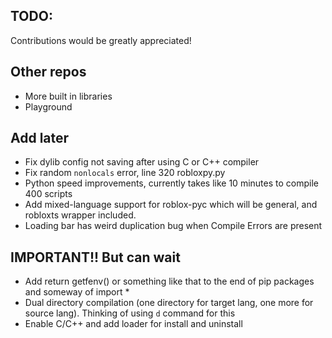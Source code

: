 ## TODO:
Contributions would be greatly appreciated!

## Other repos
- More built in libraries
- Playground

## Add later
- Fix dylib config not saving after using C or C++ compiler 
- Fix random `nonlocals` error, line 320 robloxpy.py
- Python speed improvements, currently takes like 10 minutes to compile 400 scripts
- Add mixed-language support for roblox-pyc which will be general, and robloxts wrapper included.
- Loading bar has weird duplication bug when Compile Errors are present
## IMPORTANT!! But can wait
- Add return getfenv() or something like that to the end of pip packages and someway of import * 
- Dual directory compilation (one directory for target lang, one more for source lang). Thinking of using `d` command for this
- Enable C/C++ and add loader for install and uninstall